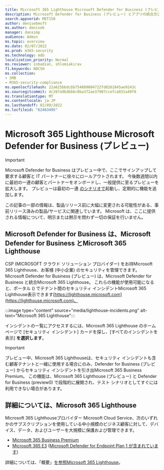 ```yaml
---
title: Microsoft 365 Lighthouse Microsoft Defender for Business (プレビュー)
description: Microsoft Defender for Business (プレビュー) とアプリの統合方法Microsoft 365 Lighthouse
search.appverid: MET150
author: denisebmsft
ms.author: deniseb
manager: dansimp
audience: Admin
ms.topic: overview
ms.date: 02/07/2022
ms.prod: m365-security
ms.technology: mdb
localization_priority: Normal
ms.reviewer: inbadian, shlomiakirav
f1.keywords: NOCSH
ms.collection:
- SMB
- M365-security-compliance
ms.openlocfilehash: 22a625bbdcbb754880804722fd0261845ae9243c
ms.sourcegitcommit: 4c207a9bdbb6c8ba372ae37907ccefca031a49f8
ms.translationtype: MT
ms.contentlocale: ja-JP
ms.lasthandoff: 02/09/2022
ms.locfileid: "62463495"
---
```

# <a name="microsoft-365-lighthouse-and-microsoft-defender-for-business-preview"></a>Microsoft 365 Lighthouse Microsoft Defender for Business (プレビュー)

> [!IMPORTANT]
> Microsoft Defender for Business はプレビュー中で、ここでサインアップして要求する顧客と IT パートナーに徐[](https://aka.ms/mdb-preview)々にロールアウトされます。 今後数週間以内に最初の一連の顧客とパートナーをオンボードし、一般提供に至るプレビューを拡大します。 プレビューは最初の一連 [のシナリオで](mdb-tutorials.md#try-these-preview-scenarios)起動し、定期的に機能を追加します。
> 
> この記事の一部の情報は、製品リリース前に大幅に変更される可能性がある、事前リリース済みの製品/サービスに関連しています。 Microsoft は、ここに提供される情報について、明示または黙示を問わず一切の保証を行いません。 

## <a name="microsoft-defender-for-business-integrates-with-microsoft-365-lighthouse"></a>Microsoft Defender for Business は、Microsoft Defender for Business とMicrosoft 365 Lighthouse

CSP (MICROSOFT クラウド ソリューション プロバイダー) をお持Microsoft 365 Lighthouse、お客様 (中小企業) のセキュリティ[](../../lighthouse/m365-lighthouse-overview.md)を管理できます。 Microsoft Defender for Business (プレビュー) は、Microsoft Defender for Business と統合Microsoft 365 Lighthouse。 これらの機能が使用可能になると、ポータル () でテナント間のセキュリティ インシデントMicrosoft 365 Lighthouse表示できます[https://lighthouse.microsoft.com](https://lighthouse.microsoft.com)。 

:::image type="content" source="media/lighthouse-incidents.png" alt-text="Microsoft 365 Lighthouse":::

インシデントの一覧にアクセスするには、Microsoft 365 Lighthouse のホーム ページで [セキュリティ インシデント] カードを探し、[すべてのインシデントを表示] **を選択します**。

> [!IMPORTANT]
> プレビュー中、Microsoft 365 Lighthouseは、セキュリティ インシデントも含む顧客テナントと一緒に使用する場合にのみ、Defender for Business (プレビュー) からセキュリティ インシデントを引き出Microsoft 365 Business Premium。 この機能は、Microsoft 365 Lighthouse (プレビュー) と Defender for Business (preview0) で段階的に展開され、テスト シナリオとしてすぐには利用できない場合があります。

## <a name="learn-more-about-microsoft-365-lighthouse"></a>詳細については、Microsoft 365 Lighthouse

Microsoft 365 Lighthouseプロバイダー Microsoft Cloud Service、次のいずれかのサブスクリプションを使用している中小規模のビジネス顧客に対して、デバイス、データ、およびユーザーを大規模に保護および管理できます。

- [Microsoft 365 Business Premium](../../admin/admin-overview/what-is-microsoft-365.md)
- [Microsoft 365 E3](../../enterprise/microsoft-365-overview.md) ([Microsoft Defender for Endpoint Plan 1 が含まれています](../defender-endpoint/defender-endpoint-plan-1.md))

詳細については、「概要」[を参照Microsoft 365 Lighthouse](../../lighthouse/m365-lighthouse-overview.md)。